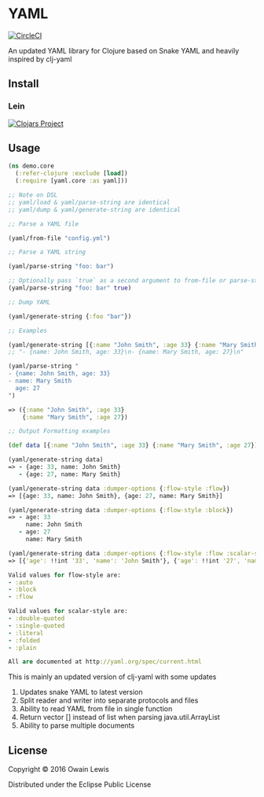 # YAML

[![CircleCI](https://circleci.com/gh/owainlewis/yaml.svg?style=svg)](https://circleci.com/gh/owainlewis/yaml)

An updated YAML library for Clojure based on Snake YAML and heavily inspired by clj-yaml

## Install

### Lein

[![Clojars Project](http://clojars.org/io.forward/yaml/latest-version.svg)](http://clojars.org/io.forward/yaml)

## Usage

```clojure
(ns demo.core
  (:refer-clojure :exclude [load])
  (:require [yaml.core :as yaml]))

;; Note on DSL
;; yaml/load & yaml/parse-string are identical
;; yaml/dump & yaml/generate-string are identical

;; Parse a YAML file

(yaml/from-file "config.yml")

;; Parse a YAML string

(yaml/parse-string "foo: bar")

;; Optionally pass `true` as a second argument to from-file or parse-string to keywordize all keys
(yaml/parse-string "foo: bar" true)

;; Dump YAML

(yaml/generate-string {:foo "bar"})

;; Examples

(yaml/generate-string [{:name "John Smith", :age 33} {:name "Mary Smith", :age 27}])
;; "- {name: John Smith, age: 33}\n- {name: Mary Smith, age: 27}\n"

(yaml/parse-string "
- {name: John Smith, age: 33}
- name: Mary Smith
  age: 27
")

=> ({:name "John Smith", :age 33}
    {:name "Mary Smith", :age 27})

;; Output Formatting examples

(def data [{:name "John Smith", :age 33} {:name "Mary Smith", :age 27}])

(yaml/generate-string data)
=> - {age: 33, name: John Smith}
   - {age: 27, name: Mary Smith}

(yaml/generate-string data :dumper-options {:flow-style :flow})
=> [{age: 33, name: John Smith}, {age: 27, name: Mary Smith}]

(yaml/generate-string data :dumper-options {:flow-style :block})
=> - age: 33
     name: John Smith
   - age: 27
     name: Mary Smith

(yaml/generate-string data :dumper-options {:flow-style :flow :scalar-style :single-quoted})
=> [{'age': !!int '33', 'name': 'John Smith'}, {'age': !!int '27', 'name': 'Mary Smith'}]

Valid values for flow-style are:
- :auto
- :block
- :flow

Valid values for scalar-style are:
- :double-quoted
- :single-quoted
- :literal
- :folded
- :plain

All are documented at http://yaml.org/spec/current.html
```

This is mainly an updated version of clj-yaml with some updates

1. Updates snake YAML to latest version
2. Split reader and writer into separate protocols and files
3. Ability to read YAML from file in single function
4. Return vector [] instead of list when parsing java.util.ArrayList
5. Ability to parse multiple documents

## License

Copyright © 2016 Owain Lewis

Distributed under the Eclipse Public License
